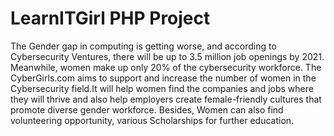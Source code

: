 # LearnITGirl PHP Project
The Gender gap in computing is getting worse, and according to Cybersecurity Ventures, there will be up to 3.5 million job openings by 2021. Meanwhile, women make up only 20% of the cybersecurity workforce. The CyberGirls.com aims to support and increase the number of women in the Cybersecurity field.It will help women find the companies and jobs where they will thrive and also help employers create female-friendly cultures that promote diverse gender workforce. Besides, Women can also find volunteering opportunity, various Scholarships for further education.
